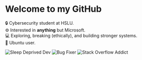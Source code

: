 # Welcome to my GitHub

🔒 Cybersecurity student at HSLU.  
⚙️ Interested in **anything** but Microsoft.  
💻 Exploring, breaking (ethically), and building stronger systems.  
🐧 Ubuntu user.  

![Sleep Deprived Dev](https://img.shields.io/badge/Sleep-Deprived-red)
![Bug Fixer](https://img.shields.io/badge/Bug%20Fixer-0%25-brightgreen)
![Stack Overflow Addict](https://img.shields.io/badge/StackOverflow-My%20IDE-blue)
